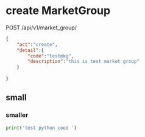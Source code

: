 # create MarketGroup
POST /api/v1/market_group/
```json
{
	"act":"create",
	"detail":{
		"code":"testmkg",
		"description":"this is test market group"
	}
	
}
```

## small
### smaller
```python
print('test python coed ')
```

